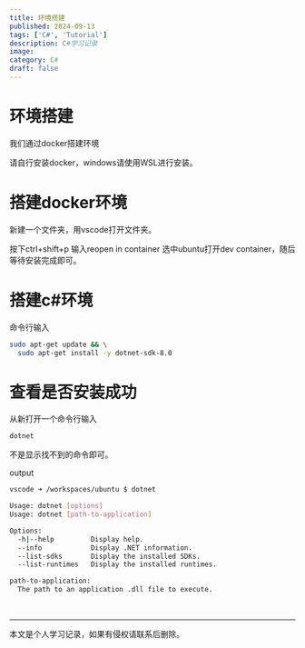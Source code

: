 ```yaml
---
title: 环境搭建
published: 2024-09-13
tags: ['C#', 'Tutorial']
description: C#学习记录
image: 
category: C#
draft: false
---
```



# 环境搭建

我们通过docker搭建环境

请自行安装docker，windows请使用WSL进行安装。

# 搭建docker环境

新建一个文件夹，用vscode打开文件夹。

按下ctrl+shift+p 输入reopen in container 选中ubuntu打开dev container，随后等待安装完成即可。

# 搭建c#环境

命令行输入

```bash
sudo apt-get update && \
  sudo apt-get install -y dotnet-sdk-8.0
```

# 查看是否安装成功

从新打开一个命令行输入

```bash
dotnet
```

不是显示找不到的命令即可。

output

```bash
vscode ➜ /workspaces/ubuntu $ dotnet

Usage: dotnet [options]
Usage: dotnet [path-to-application]

Options:
  -h|--help         Display help.
  --info            Display .NET information.
  --list-sdks       Display the installed SDKs.
  --list-runtimes   Display the installed runtimes.

path-to-application:
  The path to an application .dll file to execute.
```

‍

---
本文是个人学习记录，如果有侵权请联系后删除。
